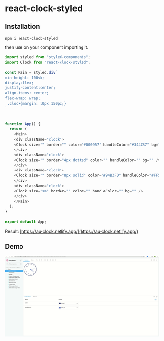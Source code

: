 # react-clock-styled

## Installation

```
npm i react-clock-styled
```

then use on your component importing it.

```js
import styled from "styled-components";
import Clock from "react-clock-styled";

const Main = styled.div`
min-height: 100vh;
display:flex;
justify-content:center;
align-items: center;
flex-wrap: wrap;
 .clock{margin: 10px 150px;}
`


function App() {
  return (
    <Main>
    <div className="clock">
    <Clock size="" border="" color="#000957" handleColor="#344CB7" bg="" />
    </div>
    <div className="clock">
    <Clock size="" border="4px dotted" color="" handleColor="" bg="" />
    </div>
    <div className="clock">
    <Clock size="" border="8px solid" color="#94B3FD" handleColor="#FF5DA2" bg="#000D6B" />
    </div>
    <div className="clock">
    <Clock size="sm" border="" color="" handleColor="" bg="" />
    </div>
    </Main>
  );
}

export default App;
```

Result: [https://au-clock.netlify.app/](https://au-clock.netlify.app/)

## Demo

![image](clock.gif)